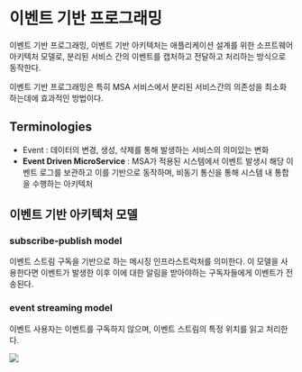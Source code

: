 # 이벤트 기반 프로그래밍
이벤트 기반 프로그래밍, 이벤트 기반 아키텍처는 애플리케이션 설계를 위한 소프트웨어 아키텍처 모델로, 분리된 서비스 간의 이벤트를 캡처하고 전달하고 처리하는 방식으로 동작한다.

이벤트 기반 프로그래밍은 특히 MSA 서비스에서 분리된 서비스간의 의존성을 최소화하는데에 효과적인 방법이다.

## Terminologies
* Event : 데이터의 변경, 생성, 삭제를 통해 발생하는 서비스의 의미있는 변화
* **Event Driven MicroService** : MSA가 적용된 시스템에서 이벤트 발생시 해당 이벤트 로그를 보관하고 이를 기반으로 동작하며, 비동기 통신을 통해 시스템 내 통합을 수행하는 아키텍처

## 이벤트 기반 아키텍처 모델

### subscribe-publish model
이벤트 스트림 구독을 기반으로 하는 메시징 인프라스트럭처를 의미한다. 이 모델을 사용한다면 이벤트가 발생한 이후 이에 대한 알림을 받아야하는 구독자들에게 이벤트가 전송된다.
### event streaming model
이벤트 사용자는 이벤트를 구독하지 않으며, 이벤트 스트림의 특정 위치를 읽고 처리한다.

![](https://i.imgur.com/WsQO7Rq.png)
